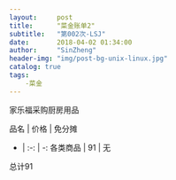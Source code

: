 ```yaml
---
layout:     post
title:      "菜金账单2"
subtitle:   "第002次-LSJ"
date:       2018-04-02 01:34:00
author:     "SinZheng"
header-img: "img/post-bg-unix-linux.jpg"
catalog: true
tags:
    -菜金
---
```

  家乐福采购厨房用品

品名 | 价格 | 免分摊 
- | :-: | -: 
各类商品 | 91 | 无

总计91

